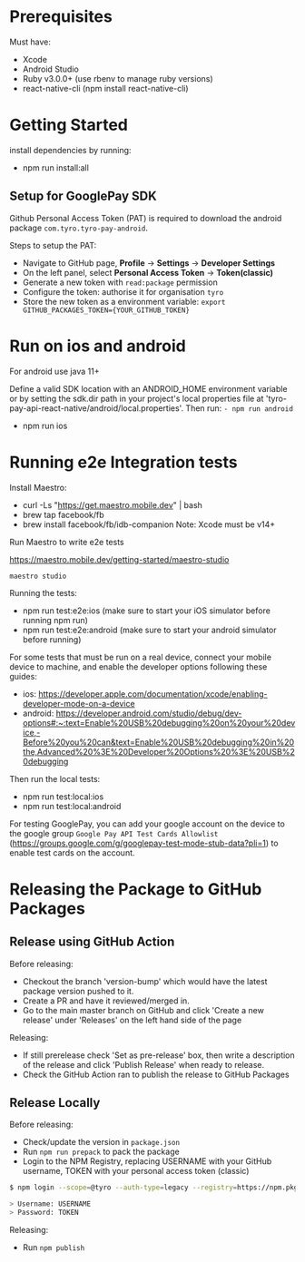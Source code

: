 # Prerequisites

Must have:

- Xcode
- Android Studio
- Ruby v3.0.0+ (use rbenv to manage ruby versions)
- react-native-cli (npm install react-native-cli)

# Getting Started

install dependencies by running:

- npm run install:all

## Setup for GooglePay SDK

Github Personal Access Token (PAT) is required to download the android package `com.tyro.tyro-pay-android`.

Steps to setup the PAT:

- Navigate to GitHub page, **Profile** -> **Settings** -> **Developer Settings**
- On the left panel, select **Personal Access Token** -> **Token(classic)**
- Generate a new token with `read:package` permission
- Configure the token: authorise it for organisation `tyro`
- Store the new token as a environment variable: `export GITHUB_PACKAGES_TOKEN={YOUR_GITHUB_TOKEN}`

# Run on ios and android

For android use java 11+

Define a valid SDK location with an ANDROID_HOME environment variable or by setting the sdk.dir path in your project's local properties file at 'tyro-pay-api-react-native/android/local.properties'.
Then run:
`- npm run android`

- npm run ios

# Running e2e Integration tests

Install Maestro:

- curl -Ls "https://get.maestro.mobile.dev" | bash
- brew tap facebook/fb
- brew install facebook/fb/idb-companion
  Note: Xcode must be v14+

Run Maestro to write e2e tests

https://maestro.mobile.dev/getting-started/maestro-studio

`maestro studio`

Running the tests:

- npm run test:e2e:ios (make sure to start your iOS simulator before running npm run)
- npm run test:e2e:android (make sure to start your android simulator before running)

For some tests that must be run on a real device, connect your mobile device to machine, and enable the developer options following these guides:

- ios: https://developer.apple.com/documentation/xcode/enabling-developer-mode-on-a-device
- android: https://developer.android.com/studio/debug/dev-options#:~:text=Enable%20USB%20debugging%20on%20your%20device,-Before%20you%20can&text=Enable%20USB%20debugging%20in%20the,Advanced%20%3E%20Developer%20Options%20%3E%20USB%20debugging

Then run the local tests:

- npm run test:local:ios
- npm run test:local:android

For testing GooglePay, you can add your google account on the device to the google group `Google Pay API Test Cards Allowlist` (https://groups.google.com/g/googlepay-test-mode-stub-data?pli=1) to enable test cards on the account.

# Releasing the Package to GitHub Packages

## Release using GitHub Action

Before releasing:

- Checkout the branch 'version-bump' which would have the latest package version pushed to it.
- Create a PR and have it reviewed/merged in.
- Go to the main master branch on GitHub and click 'Create a new release' under 'Releases' on the left hand side of the page

Releasing:

- If still prerelease check 'Set as pre-release' box, then write a description of the release and click 'Publish Release' when ready to release.
- Check the GitHub Action ran to publish the release to GitHub Packages

## Release Locally

Before releasing:

- Check/update the version in `package.json`
- Run `npm run prepack` to pack the package
- Login to the NPM Registry, replacing USERNAME with your GitHub username, TOKEN with your personal access token (classic)

```bash
$ npm login --scope=@tyro --auth-type=legacy --registry=https://npm.pkg.github.com

> Username: USERNAME
> Password: TOKEN
```

Releasing:

- Run `npm publish`
